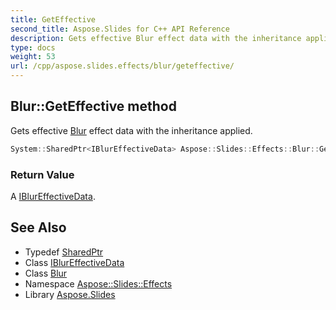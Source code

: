 ```yaml
---
title: GetEffective
second_title: Aspose.Slides for C++ API Reference
description: Gets effective Blur effect data with the inheritance applied.
type: docs
weight: 53
url: /cpp/aspose.slides.effects/blur/geteffective/
---
```

## Blur::GetEffective method


Gets effective [Blur](../) effect data with the inheritance applied.

```cpp
System::SharedPtr<IBlurEffectiveData> Aspose::Slides::Effects::Blur::GetEffective() override
```


### Return Value

A [IBlurEffectiveData](../../iblureffectivedata/).

## See Also

* Typedef [SharedPtr](../../../system/sharedptr/)
* Class [IBlurEffectiveData](../../iblureffectivedata/)
* Class [Blur](../)
* Namespace [Aspose::Slides::Effects](../../)
* Library [Aspose.Slides](../../../)
